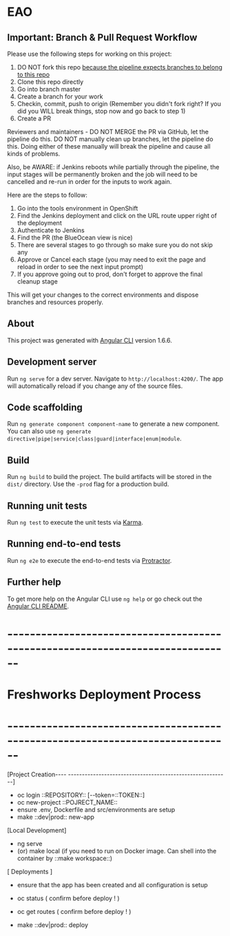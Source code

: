 # EAO

## Important: Branch & Pull Request Workflow

Please use the following steps for working on this project:

1. DO NOT fork this repo [because the pipeline expects branches to belong to this repo](https://github.com/BCDevOps/jenkins-pipeline-shared-lib/blob/master/src/bcgov/GitHubHelper.groovy)
2. Clone this repo directly
3. Go into branch master
4. Create a branch for your work
5. Checkin, commit, push to origin (Remember you didn't fork right?  If you did you WILL break things, stop now and go back to step 1)
6. Create a PR

Reviewers and maintainers - DO NOT MERGE the PR via GitHub, let the pipeline do this.  DO NOT manually clean up branches, let the pipeline do this.  Doing either of these manually will break the pipeline and cause all kinds of problems.

Also, be AWARE: if Jenkins reboots while partially through the pipeline, the input stages will be permanently broken and the job will need to be cancelled and re-run in order for the inputs to work again.

Here are the steps to follow:

1. Go into the tools environment in OpenShift
2. Find the Jenkins deployment and click on the URL route upper right of the deployment
3. Authenticate to Jenkins
4. Find the PR (the BlueOcean view is nice)
5. There are several stages to go through so make sure you do not skip any
6. Approve or Cancel each stage (you may need to exit the page and reload in order to see the next input prompt)
7. If you approve going out to prod, don't forget to approve the final cleanup stage

This will get your changes to the correct environments and dispose branches and resources properly.

## About

This project was generated with [Angular CLI](https://github.com/angular/angular-cli) version 1.6.6.

## Development server

Run `ng serve` for a dev server. Navigate to `http://localhost:4200/`. The app will automatically reload if you change any of the source files.

## Code scaffolding

Run `ng generate component component-name` to generate a new component. You can also use `ng generate directive|pipe|service|class|guard|interface|enum|module`.

## Build

Run `ng build` to build the project. The build artifacts will be stored in the `dist/` directory. Use the `-prod` flag for a production build.

## Running unit tests

Run `ng test` to execute the unit tests via [Karma](https://karma-runner.github.io).

## Running end-to-end tests

Run `ng e2e` to execute the end-to-end tests via [Protractor](http://www.protractortest.org/).

## Further help

To get more help on the Angular CLI use `ng help` or go check out the [Angular CLI README](https://github.com/angular/angular-cli/blob/master/README.md).


# ------------------------------------------------------------------------------
# Freshworks Deployment Process
# ------------------------------------------------------------------------------

[Project Creation---- ----------------------------------------------------------]

- oc login ::REPOSITORY:: [--token=::TOKEN::]
- oc new-project ::POJRECT_NAME::
- ensure .env, Dockerfile and src/environments are setup
- make ::dev|prod:: new-app


[Local Development]

- ng serve
- (or) make local (if you need to run on Docker image. Can shell into the container by ::make workspace::) 


[ Deployments ]

- ensure that the app has been created and all configuration is setup
- oc status ( confirm before deploy ! )
- oc get routes ( confirm before deploy ! )

- make ::dev|prod:: deploy

